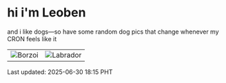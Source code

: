# hi i'm Leoben

and i like dogs—so have some random dog pics that change whenever my CRON feels like it

|  |  |
|--------|----------|
| ![Borzoi](https://random-dog-vercel.vercel.app/api/random-borzoi?v=1751278520) | ![Labrador](https://random-dog-vercel.vercel.app/api/random-labrador?v=1751278520) |

Last updated: 2025-06-30 18:15 PHT
